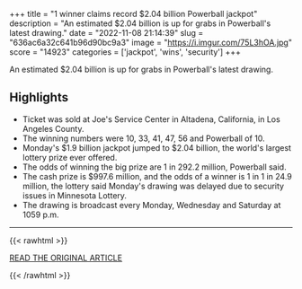 +++
title = "1 winner claims record $2.04 billion Powerball jackpot"
description = "An estimated $2.04 billion is up for grabs in Powerball's latest drawing."
date = "2022-11-08 21:14:39"
slug = "636ac6a32c641b96d90bc9a3"
image = "https://i.imgur.com/75L3hOA.jpg"
score = "14923"
categories = ['jackpot', 'wins', 'security']
+++

An estimated $2.04 billion is up for grabs in Powerball's latest drawing.

## Highlights

- Ticket was sold at Joe's Service Center in Altadena, California, in Los Angeles County.
- The winning numbers were 10, 33, 41, 47, 56 and Powerball of 10.
- Monday's $1.9 billion jackpot jumped to $2.04 billion, the world's largest lottery prize ever offered.
- The odds of winning the big prize are 1 in 292.2 million, Powerball said.
- The cash prize is $997.6 million, and the odds of a winner is 1 in 1 in 24.9 million, the lottery said Monday's drawing was delayed due to security issues in Minnesota Lottery.
- The drawing is broadcast every Monday, Wednesday and Saturday at 1059 p.m.

---

{{< rawhtml >}}
  <p class="article-category">
    <a target="_blank" href="https://abcnews.go.com/US/world-record-jackpot-19b-grabs-powerball-drawing-monday/story?id=92787203">READ THE ORIGINAL ARTICLE</a>
  </p>
{{< /rawhtml >}}

